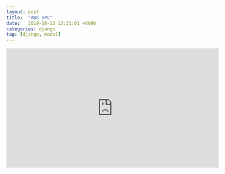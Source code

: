 ```yaml
---
layout: post
title:  "AWS VPC"
date:   2019-10-13 13:31:01 +0900
categories: django
tag: [django, model]
---
```


<div id="player">
    <iframe width="560" height="315" src="https://www.youtube.com/embed/R1UWYQYTPKo" frameborder="0" allow="accelerometer; autoplay; encrypted-media; gyroscope; picture-in-picture" allowfullscreen></iframe>
</div>
<script>
      // 2. This code loads the IFrame Player API code asynchronously.
      var tag = document.createElement('script');

      tag.src = "https://www.youtube.com/iframe_api";
      var firstScriptTag = document.getElementsByTagName('script')[0];
      firstScriptTag.parentNode.insertBefore(tag, firstScriptTag);

      // 3. This function creates an <iframe> (and YouTube player)
      //    after the API code downloads.
      var player;
      function onYouTubeIframeAPIReady() {
        player = new YT.Player('player', {
          height: '360',
          width: '640',
          videoId: 'R1UWYQYTPKo',
          events: {
            'onReady': onPlayerReady,
            'onStateChange': onPlayerStateChange
          }
        });
      }

      // 4. The API will call this function when the video player is ready.
      function onPlayerReady(event) {
        event.target.playVideo();
      }

      // 5. The API calls this function when the player's state changes.
      //    The function indicates that when playing a video (state=1),
      //    the player should play for six seconds and then stop.
      var done = false;
      function onPlayerStateChange(event) {
        if (event.data == YT.PlayerState.PLAYING && !done) {
          setTimeout(moveVideo, 2);
          done = true;
        }
      }

      function moveVideo() {
          player.seekTo(0)
      }
    </script>

0:55 aws에서 제공하는 서비스를 사용하기 위해서 리소스를 생성하면 어디에 위치시킬지 결정하는것이 vpc이다.  제공하는 서비스에 맞게끔 네트웍에 연결해야 한다. 정확하게 연결하지 않으면 고객에게 원하는 서비스를 제대로 제공하기 힘들다. 

1:57 ec2를 예시로 소개

3:01 나만의 가상 데이터 센터를 구축하는것 

4:23 private ip address 외부에서 접속할 수 있는 public address 가 아니라 

4:48 커다란 네트웍을 만들고 난 뒤 서브넷이라는 작은단위로 공간들을 분리해서 가상머신을 위치하여  사용한다. 

### 본 강연에서 다룰 내용
5:35 시작

6:43 단계별 구분 (ip 주소 범위 선택, 가용 영역(az)별 서브넷 설정, 인터넷으로 향하는 경로(route)만들기, vpc로/부터 의 트래픽 설정)
데이터 센터를 만들기 위해서는 내부적으로 사용할 수 있는 private ip address를 설정해야한다.

7:36 ip주소를 선택하는 단계 
흔히 ip address를 표현하는 방식을 CIDR(사이더) range example

10:30 RFC 1918

11:24 규약을 지키지 않은 

12:17 서브넷

12:35 aws는 리젼내에 복수개의 가용 영역, 즉 availability zone을 운영을 하면서 app의 가용성을 극대화 할 수 있도록 지원하고 있다. ap-northeast-2a,c

14:00 vpc 서브넷 권고사

15:06 인터넷 경로

15:55 management console

16:56 internet gateway 외부 세상으로 나가는 문 (igw)
그리고 특정 서브넷으로 트레픽을 보내고자 할 때 경로를 만들어주게 끔 routing table을 만들어준

18:00 0.0.0.0/0 anywhere VPC로 향하지 않는 모든것: 인터넷으로 보내

19:09 vpc 네트워크 보안

19:57 방화벽

21:19 security group : 어플리 케이션 구조 

24:45 체크포인트 

25:14 statefull

25:58 stateless

28:04 VPC의 연결 옵션


39:30 VPC및 다른 서비스

40:55 S3
